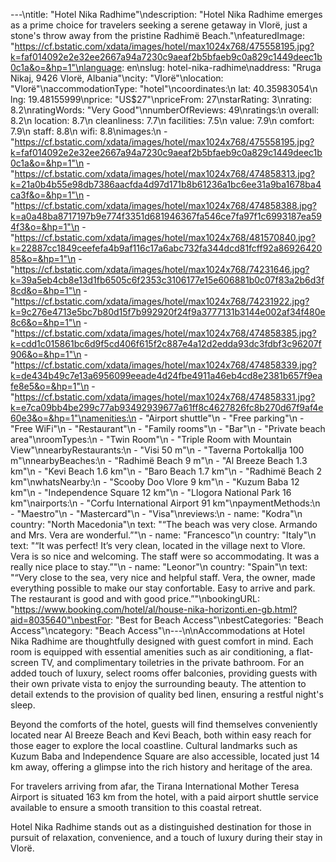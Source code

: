 ---\ntitle: "Hotel Nika Radhime"\ndescription: "Hotel Nika Radhime emerges as a prime choice for travelers seeking a serene getaway in Vlorë, just a stone's throw away from the pristine Radhimë Beach."\nfeaturedImage: "https://cf.bstatic.com/xdata/images/hotel/max1024x768/475558195.jpg?k=faf014092e2e32ee2667a94a7230c9aeaf2b5bfaeb9c0a829c1449deec1b0c1a&o=&hp=1"\nlanguage: en\nslug: hotel-nika-radhime\naddress: "Rruga Nikaj, 9426 Vlorë, Albania"\ncity: "Vlorë"\nlocation: "Vlorë"\naccommodationType: "hotel"\ncoordinates:\n  lat: 40.35983054\n  lng: 19.48155999\nprice: "US$27"\npriceFrom: 27\nstarRating: 3\nrating: 8.2\nratingWords: "Very Good"\nnumberOfReviews: 49\nratings:\n  overall: 8.2\n  location: 8.7\n  cleanliness: 7.7\n  facilities: 7.5\n  value: 7.9\n  comfort: 7.9\n  staff: 8.8\n  wifi: 8.8\nimages:\n  - "https://cf.bstatic.com/xdata/images/hotel/max1024x768/475558195.jpg?k=faf014092e2e32ee2667a94a7230c9aeaf2b5bfaeb9c0a829c1449deec1b0c1a&o=&hp=1"\n  - "https://cf.bstatic.com/xdata/images/hotel/max1024x768/474858313.jpg?k=21a0b4b55e98db7386aacfda4d97d171b8b61236a1bc6ee31a9ba1678ba4ca3f&o=&hp=1"\n  - "https://cf.bstatic.com/xdata/images/hotel/max1024x768/474858388.jpg?k=a0a48ba8717197b9e774f3351d681946367fa546ce7fa97f1c6993187ea594f3&o=&hp=1"\n  - "https://cf.bstatic.com/xdata/images/hotel/max1024x768/481570840.jpg?k=22887cc1849ceefefa4b9af116c17a6abc732fa344dcd81fcff92a8692642085&o=&hp=1"\n  - "https://cf.bstatic.com/xdata/images/hotel/max1024x768/74231646.jpg?k=39a5eb4cb8e13d1fb6505c6f2353c3106177e15e606881b0c07f83a2b6d3f8cd&o=&hp=1"\n  - "https://cf.bstatic.com/xdata/images/hotel/max1024x768/74231922.jpg?k=9c276e4713e5bc7b80d15f7b992920f24f9a3777131b3144e002af34f480e8c6&o=&hp=1"\n  - "https://cf.bstatic.com/xdata/images/hotel/max1024x768/474858385.jpg?k=cdd1c015861bc6d9f5cd406f615f2c887e4a12d2edda93dc3fdbf3c96207f906&o=&hp=1"\n  - "https://cf.bstatic.com/xdata/images/hotel/max1024x768/474858339.jpg?k=de434b49c7e13a6956099eeade4d24fbe4911a46eb4cd8e2381b657f9eafe8e5&o=&hp=1"\n  - "https://cf.bstatic.com/xdata/images/hotel/max1024x768/474858331.jpg?k=e7ca09bb4be299c77ab93492939677a61ff8c4627826fc8b270d67f9af4e60e3&o=&hp=1"\namenities:\n  - "Airport shuttle"\n  - "Free parking"\n  - "Free WiFi"\n  - "Restaurant"\n  - "Family rooms"\n  - "Bar"\n  - "Private beach area"\nroomTypes:\n  - "Twin Room"\n  - "Triple Room with Mountain View"\nnearbyRestaurants:\n  - "Visi 50 m"\n  - "Taverna Portokallja 100 m"\nnearbyBeaches:\n  - "Radhimë Beach 9 m"\n  - "Al Breeze Beach 1.3 km"\n  - "Kevi Beach 1.6 km"\n  - "Baro Beach 1.7 km"\n  - "Radhimë Beach 2 km"\nwhatsNearby:\n  - "Scooby Doo Vlore 9 km"\n  - "Kuzum Baba 12 km"\n  - "Independence Square 12 km"\n  - "Llogora National Park 16 km"\nairports:\n  - "Corfu International Airport 91 km"\npaymentMethods:\n  - "Maestro"\n  - "Mastercard"\n  - "Visa"\nreviews:\n  - name: "Kodra"\n    country: "North Macedonia"\n    text: "“The beach was very close. Armando and Mrs. Vera are wonderful.”"\n  - name: "Francesco"\n    country: "Italy"\n    text: "“It was perfect! It’s very clean, located in the village next to Vlore. Vera is so nice and welcoming. The staff were so accommodating. It was a really nice place to stay.”"\n  - name: "Leonor"\n    country: "Spain"\n    text: "“Very close to the sea, very nice and helpful staff. Vera, the owner, made everything possible to make our stay confortable. Easy to arrive and park. The restaurant is good and with good price.”"\nbookingURL: "https://www.booking.com/hotel/al/house-nika-horizonti.en-gb.html?aid=8035640"\nbestFor: "Best for Beach Access"\nbestCategories: "Beach Access"\ncategory: "Beach Access"\n---\n\nAccommodations at Hotel Nika Radhime are thoughtfully designed with guest comfort in mind. Each room is equipped with essential amenities such as air conditioning, a flat-screen TV, and complimentary toiletries in the private bathroom. For an added touch of luxury, select rooms offer balconies, providing guests with their own private vista to enjoy the surrounding beauty. The attention to detail extends to the provision of quality bed linen, ensuring a restful night's sleep.

Beyond the comforts of the hotel, guests will find themselves conveniently located near Al Breeze Beach and Kevi Beach, both within easy reach for those eager to explore the local coastline. Cultural landmarks such as Kuzum Baba and Independence Square are also accessible, located just 14 km away, offering a glimpse into the rich history and heritage of the area.

For travelers arriving from afar, the Tirana International Mother Teresa Airport is situated 163 km from the hotel, with a paid airport shuttle service available to ensure a smooth transition to this coastal retreat.

Hotel Nika Radhime stands out as a distinguished destination for those in pursuit of relaxation, convenience, and a touch of luxury during their stay in Vlorë.